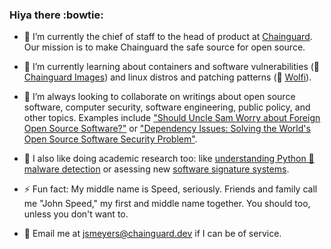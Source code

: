### Hiya there :bowtie:

- 🔭 I’m currently the chief of staff to the head of product at [Chainguard](https://www.chainguard.dev/). Our mission is to make Chainguard the safe source for open source.

- 🌱 I’m currently learning about containers and software vulnerabilities (👋 [Chainguard Images](https://github.com/chainguard-images)) and linux distros and patching patterns (👋 [Wolfi](https://github.com/wolfi-dev/)).

- 👯 I’m always looking to collaborate on writings about open source software, computer security, software engineering, public policy, and other topics. Examples include ["Should Uncle Sam Worry about Foreign Open Source Software?"](https://www.lawfaremedia.org/article/should-uncle-sam-worry-about-foreign-open-source-software-geographic-known-unknowns-and-open-source) or ["Dependency Issues: Solving the World's Open Source Software Security Problem"](https://warontherocks.com/2022/05/dependency-issues-solving-the-worlds-open-source-software-security-problem/).

- 📖 I also like doing academic research too: like [understanding Python 🐍 malware detection](https://www.researchgate.net/publication/363888596_Bad_Snakes_Understanding_and_Improving_Python_Package_Index_Malware_Scanning) or asessing new [software signature systems](https://dl.acm.org/doi/abs/10.1145/3548606.3560596).
  
- ⚡ Fun fact: My middle name is Speed, seriously. Friends and family call me "John Speed," my first and middle name together. You should too, unless you don't want to.

- 📧 Email me at jsmeyers@chainguard.dev if I can be of service.

<!--
**jspeed-meyers/jspeed-meyers** is a ✨ _special_ ✨ repository because its `README.md` (this file) appears on your GitHub profile.
-->
